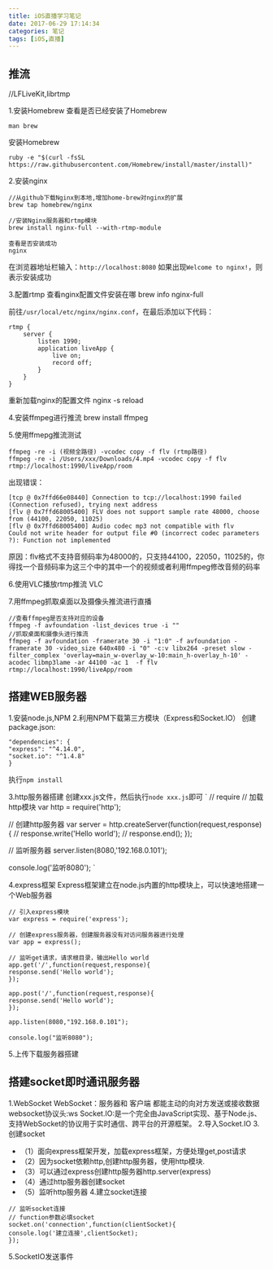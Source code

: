```yaml
---
title: iOS直播学习笔记
date: 2017-06-29 17:14:34
categories: 笔记
tags: [iOS,直播]
---
```



## 推流
//LFLiveKit,librtmp

1.安装Homebrew
查看是否已经安装了Homebrew
```
man brew
```
<!--more-->
安装Homebrew
```
ruby -e "$(curl -fsSL https://raw.githubusercontent.com/Homebrew/install/master/install)"
```

2.安装nginx
```
//从github下载Nginx到本地,增加home-brew对nginx的扩展
brew tap homebrew/nginx

//安装Nginx服务器和rtmp模块
brew install nginx-full --with-rtmp-module

查看是否安装成功
nginx
```

在浏览器地址栏输入：`http://localhost:8080`
如果出现`Welcome to nginx!`，则表示安装成功

3.配置rtmp
查看nginx配置文件安装在哪
brew info nginx-full

前往`/usr/local/etc/nginx/nginx.conf`，在最后添加以下代码：
```
rtmp {
    server {
        listen 1990;
        application liveApp {
            live on;
            record off;
        }
    }
}
```

重新加载nginx的配置文件
nginx -s reload

4.安装ffmpeg进行推流
brew install ffmpeg

5.使用ffmepg推流测试
```
ffmpeg -re -i (视频全路径) -vcodec copy -f flv (rtmp路径)
ffmpeg -re -i /Users/xxx/Downloads/4.mp4 -vcodec copy -f flv rtmp://localhost:1990/liveApp/room
```

出现错误：
```
[tcp @ 0x7ffd66e08440] Connection to tcp://localhost:1990 failed (Connection refused), trying next address
[flv @ 0x7ffd68005400] FLV does not support sample rate 48000, choose from (44100, 22050, 11025)
[flv @ 0x7ffd68005400] Audio codec mp3 not compatible with flv
Could not write header for output file #0 (incorrect codec parameters ?): Function not implemented
```

原因：flv格式不支持音频码率为48000的，只支持44100，22050，11025的，你得找一个音频码率为这三个中的其中一个的视频或者利用ffmpeg修改音频的码率


6.使用VLC播放rtmp推流
VLC

7.用ffmpeg抓取桌面以及摄像头推流进行直播
```
//查看ffmpeg是否支持对应的设备
ffmpeg -f avfoundation -list_devices true -i ""
//抓取桌面和摄像头进行推流
ffmpeg -f avfoundation -framerate 30 -i "1:0" -f avfoundation -framerate 30 -video_size 640x480 -i "0" -c:v libx264 -preset slow -filter_complex 'overlay=main_w-overlay_w-10:main_h-overlay_h-10' -acodec libmp3lame -ar 44100 -ac 1  -f flv rtmp://localhost:1990/liveApp/room
```

## 搭建WEB服务器
1.安装node.js,NPM
2.利用NPM下载第三方模块（Express和Socket.IO）
创建package.json:
```
"dependencies": {
"express": "^4.14.0",
"socket.io": "^1.4.8"
}
```

执行`npm install`

3.http服务器搭建
创建xxx.js文件，然后执行`node xxx.js`即可
`
// require
// 加载http模块
var http = require('http');

// 创建http服务器
var server = http.createServer(function(request,response){
// response.write('Hello world');
// response.end();
});

// 监听服务器
server.listen(8080,'192.168.0.101');

console.log('监听8080');
`

4.express框架
Express框架建立在node.js内置的http模块上，可以快速地搭建一个Web服务器
```
// 引入express模块
var express = require('express');

// 创建express服务器，创建服务器没有对访问服务器进行处理
var app = express();

// 监听get请求，请求根目录，输出Hello world
app.get('/',function(request,response){
response.send('Hello world');
});

app.post('/',function(request,response){
response.send('Hello world');
});

app.listen(8080,"192.168.0.101");

console.log("监听8080");
```

5.上传下载服务器搭建

## 搭建socket即时通讯服务器
1.WebSocket
WebSocket：服务器和 客户端 都能主动的向对方发送或接收数据
websocket协议头:ws
Socket.IO:是一个完全由JavaScript实现、基于Node.js、支持WebSocket的协议用于实时通信、跨平台的开源框架。
2.导入Socket.IO
3.创建socket
* （1）面向express框架开发，加载express框架，方便处理get,post请求
* （2）因为socket依赖http,创建http服务器，使用http模块.
* （3）可以通过express创建http服务器http.server(express)
* （4）通过http服务器创建socket
* （5）监听http服务器
4.建立socket连接
```
// 监听socket连接
// function参数必填socket
socket.on('connection',function(clientSocket){
console.log('建立连接',clientSocket);
});
```

5.SocketIO发送事件
